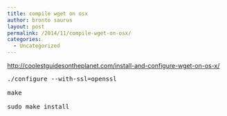 ```yaml
---
title: compile wget on osx
author: bronto saurus
layout: post
permalink: /2014/11/compile-wget-on-osx/
categories:
  - Uncategorized
---
```

<http://coolestguidesontheplanet.com/install-and-configure-wget-on-os-x/>

<pre>./configure --with-ssl=openssl

make

sudo make install
</pre>